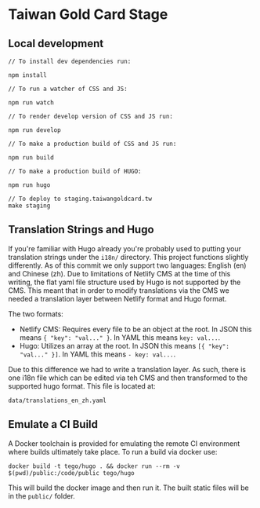 # Taiwan Gold Card Stage

## Local development

```
// To install dev dependencies run:

npm install

// To run a watcher of CSS and JS:

npm run watch

// To render develop version of CSS and JS run:

npm run develop

// To make a production build of CSS and JS run:

npm run build

// To make a production build of HUGO:

npm run hugo

// To deploy to staging.taiwangoldcard.tw
make staging
```

## Translation Strings and Hugo

If you're familiar with Hugo already you're probably used to putting your translation strings under the `i18n/` directory. This project functions slightly differently. As of this commit we only support two languages: English (en) and Chinese (zh). Due to limitations of Netlify CMS at the time of this writing, the flat yaml file structure used by Hugo is not supported by the CMS. This meant that in order to modify translations via the CMS we needed a translation layer between Netlify format and Hugo format.

The two formats:

* Netlify CMS: Requires every file to be an object at the root. In JSON this means `{ "key": "val..." }`. In YAML this means `key: val...`.
* Hugo: Utilizes an array at the root. In JSON this means `[{ "key": "val..." }]`. In YAML this means `- key: val...`.

Due to this difference we had to write a translation layer. As such, there is one i18n file which can be edited via teh CMS and then transformed to the supported hugo format. This file is located at:

```
data/translations_en_zh.yaml
```

## Emulate a CI Build

A Docker toolchain is provided for emulating the remote CI environment where builds ultimately take place. To run a build via docker use:

```
docker build -t tego/hugo . && docker run --rm -v $(pwd)/public:/code/public tego/hugo
```

This will build the docker image and then run it. The built static files will be in the `public/` folder.